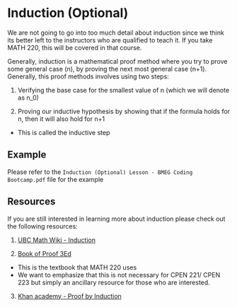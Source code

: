 # Induction (Optional)

We are not going to go into too much detail about induction since we think its better left to the instructors who are qualified to teach it. If you take MATH 220, this will be covered in that course.


Generally, induction is a mathematical proof method where you try to prove some general case (n), by proving the next most general case (n+1). Generally, this proof methods involves using two steps:

1. Verifying the base case for the smallest value of n (which we will denote as n_0)


2. Proving our inductive hypothesis by showing that if the formula holds for n, then it will also hold for n+1

  * This is called the inductive step


## Example

Please refer to the `Induction (Optional) Lesson - BMEG Coding Bootcamp.pdf` file for the example


## Resources
If you are still interested in learning more about induction please check out the following resources:

1. [UBC Math Wiki - Induction](https://wiki.ubc.ca/Mathematical_Induction)

2. [Book of Proof 3Ed](http://www.people.vcu.edu/~rhammack/BookOfProof/Main.pdf)
  * This is the textbook that MATH 220 uses
  * We want to emphasize that this is not necessary for CPEN 221/ CPEN 223 but simply an ancillary resource for those who are interested.

3. [Khan academy - Proof by Induction](https://www.youtube.com/watch?v=wblW_M_HVQ8)
